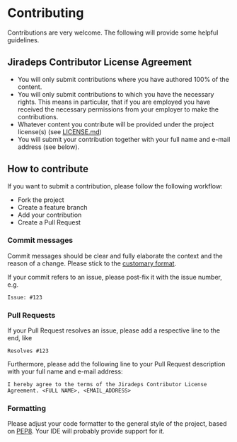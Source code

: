 # Contributing

Contributions are very welcome. The following will provide some helpful guidelines.

## Jiradeps Contributor License Agreement

* You will only submit contributions where you have authored 100% of the content.
* You will only submit contributions to which you have the necessary rights.
This means in particular, that if you are employed you have received the necessary permissions
from your employer to make the contributions.
* Whatever content you contribute will be provided under the project license(s) (see [LICENSE.md](LICENSE.md))
* You will submit your contribution together with your full name and e-mail address (see below).

## How to contribute

If you want to submit a contribution, please follow the following workflow:

* Fork the project
* Create a feature branch
* Add your contribution
* Create a Pull Request

### Commit messages

Commit messages should be clear and fully elaborate the context and the reason of a change. Please stick to the
[customary format](http://tbaggery.com/2008/04/19/a-note-about-git-commit-messages.html).

If your commit refers to an issue, please post-fix it with the issue number, e.g.

```
Issue: #123
```

### Pull Requests

If your Pull Request resolves an issue, please add a respective line to the end, like

```
Resolves #123
```

Furthermore, please add the following line to your Pull Request description with your full name and e-mail address:

```
I hereby agree to the terms of the Jiradeps Contributor License Agreement. <FULL NAME>, <EMAIL_ADDRESS>
```

### Formatting

Please adjust your code formatter to the general style of the project,
based on [PEP8](https://www.python.org/dev/peps/pep-0008/).
Your IDE will probably provide support for it.
